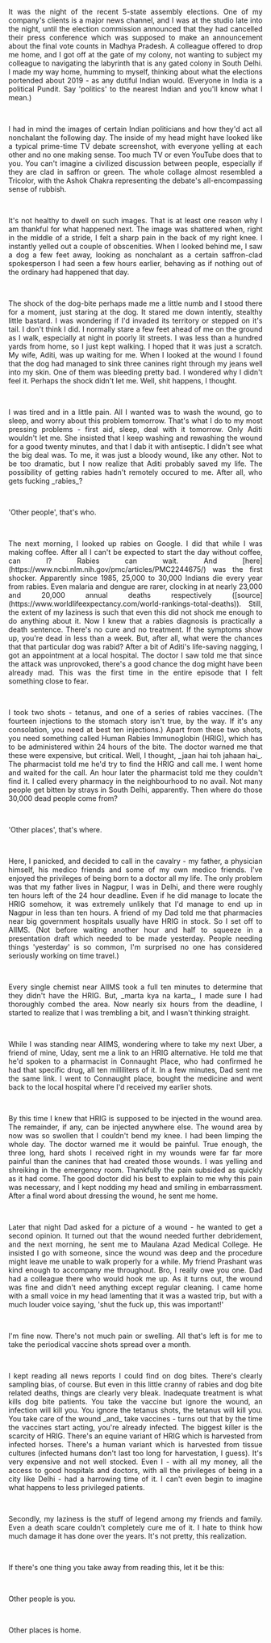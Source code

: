 <div style="text-align: justify">

<p>It was the night of the recent 5-state assembly elections. One of my company's
clients is a major news channel, and I was at the studio late into the night,
until the election commission announced that they had cancelled their press
conference which was supposed to make an announcement about the final vote
counts in Madhya Pradesh. A colleague offered to drop me home, and I got off at
the gate of my colony, not wanting to subject my colleague to navigating the
labyrinth that is any gated colony in South Delhi. I made my way home, humming
to myself, thinking about what the elections portended about 2019 - as any
dutiful Indian would. (Everyone in India is a political Pundit. Say 'politics'
to the nearest Indian and you'll know what I mean.)</p>
<br>
<p>I had in mind the images of certain Indian politicians and how they'd act all
nonchalant the following day. The inside of my head might have looked like a
typical prime-time TV debate screenshot, with everyone yelling at each other
and no one making sense. Too much TV or even YouTube does that to you. You
can't imagine a civilized discussion between people, especially if they are
clad in saffron or green. The whole collage almost resembled a Tricolor, with
the Ashok Chakra representing the debate's all-encompassing sense of rubbish.</p>
<br>
<p>It's not healthy to dwell on such images. That is at least one reason why I am
thankful for what happened next. The image was shattered when, right in the middle of a stride, I felt a
sharp pain in the back of my right knee. I instantly yelled out a couple of
obscenities. When I looked behind me, I saw a dog a few feet away, looking as
nonchalant as a certain saffron-clad spokesperson I had seen a few hours
earlier, behaving as if nothing out of the ordinary had happened that day.</p>
<br>
<p>The shock of the dog-bite perhaps made me a little numb and I stood there
for a moment, just staring at the dog. It stared me down intently, stealthy
little bastard. I was wondering if I'd invaded its territory or stepped on it's
tail. I don't think I did. I normally stare a few feet ahead of me on the
ground as I walk, especially at night in poorly lit streets. I was less than a
hundred yards from home, so I just kept walking. I hoped that it was just a scratch.
My wife, Aditi, was up waiting for me.
When I looked at the wound I found that the dog had managed to sink three
canines right through my jeans well into my skin. One of them was bleeding
pretty bad. I wondered why I didn't feel it. Perhaps the shock didn't let me.
Well, shit happens, I thought.</p>
<br>
<p>I was tired and in a little pain. All I wanted was to wash the wound, go to
sleep, and worry about this problem tomorrow. That's what I do to my most
pressing problems - first aid, sleep, deal with it tomorrow. Only Aditi
wouldn't let me. She insisted that I keep washing and rewashing the wound for a
good twenty minutes, and that I dab it with antiseptic. I didn't see what the
big deal was. To me, it was just a bloody wound, like any other. Not to be too
dramatic, but I now realize that Aditi probably saved my life. The
possibility of getting rabies hadn't remotely occured to me. After all, who
gets fucking _rabies_?</p>
<br>
<p>'Other people', that's who.</p>
<br>
<p>The next morning, I looked up rabies on Google. I did that while I was making
coffee. After all I can't be expected to start the day without coffee, can I?
Rabies can wait. And [here](https://www.ncbi.nlm.nih.gov/pmc/articles/PMC2244675/)
was the first shocker. Apparently since 1985, 25,000 to 30,000 Indians die
every year from rabies. Even malaria and dengue are rarer, clocking in at
nearly 23,000 and 20,000 annual deaths respectively ([source](https://www.worldlifeexpectancy.com/world-rankings-total-deaths)).
Still, the extent of my laziness is such that even this did not shock me
enough to do anything about it. Now I knew that a rabies diagnosis is
practically a death sentence. There's no cure and no treatment. If the symptoms
show up, you're dead in less than a week. But, after all, what were the chances that that particular dog was rabid?
After a bit of Aditi's life-saving nagging, I got an appointment at a local hospital. The doctor I saw told me that since the attack was unprovoked, there's a good chance the dog might have been already mad. This was the first time in the entire episode that I felt something close to fear.</p>
<br>
<p>I took two shots - tetanus, and one of a series of rabies vaccines. (The
fourteen injections to the stomach story isn't true, by the way. If it's any
consolation, you need at best ten injections.) Apart from these two shots,
you need something called Human Rabies Immunoglobin (HRIG), which has to be administered within 24 hours of the bite. The doctor warned me that
these were expensive, but critical. Well, I thought, _jaan hai toh jahaan hai_.
The pharmacist told me he'd try to find the HRIG and call me. I went home and
waited for the call. An hour later the pharmacist told me they couldn't find
it. I called every pharmacy in the neighbourhood to no avail.
Not many people get bitten by strays in South Delhi, apparently. Then where do
those 30,000 dead people come from?</p>
<br>
<p>'Other places', that's where.</p>
<br>
<p>Here, I panicked, and decided to call in the cavalry - my father, a
physician himself, his medico friends and some of my own medico friends. I've
enjoyed the privileges of being born to a doctor all my life. The only problem
was that my father lives in Nagpur, I was in Delhi, and there were roughly ten
hours left of the 24 hour deadline. Even if he did manage to locate the HRIG
somehow, it was extremely unlikely that I'd manage to end up in Nagpur in less
than ten hours. A friend of my Dad told me that pharmacies near big government hospitals
usually have HRIG in stock. So I set off to AIIMS. (Not before waiting another
hour and half to squeeze in a presentation draft which needed to be made
yesterday. People needing things 'yesterday' is so common, I'm surprised no one
has considered seriously working on time travel.)</p>
<br>
<p>Every single chemist near AIIMS took a full ten minutes to determine that they
didn't have the HRIG. But, _marta kya na karta_, I made sure I had thoroughly
combed the area. Now nearly six hours from the deadline, I started to realize
that I was trembling a bit, and I wasn't thinking straight.</p>
<br>
<p>While I was standing near AIIMS, wondering where to take my next Uber, a friend
of mine, Uday, sent me a link to an HRIG alternative. He told me that he'd
spoken to a pharmacist in Connaught Place, who had confirmed he had that
specific drug, all ten milliliters of it. In a few minutes, Dad sent me
the same link. I went to Connaught place, bought the medicine and went back to the
local hospital where I'd received my earlier shots.</p>
<br>
<p>By this time I knew that HRIG is supposed to be injected in the wound area. The
remainder, if any, can be injected anywhere else. The wound area by now was so
swollen that I couldn't bend my knee. I had been limping the whole day. The
doctor warned me it would be painful. True enough, the three long, hard shots I
received right in my wounds were far far more painful than the canines that had
created those wounds. I was yelling and shreiking in the emergency room.
Thankfully the pain subsided as quickly as it had come. The good doctor did his
best to explain to me why this pain was necessary, and I kept nodding my head
and smiling in embarrassment. After a final word about dressing the wound, he
sent me home.</p>
<br>
<p>Later that night Dad asked for a picture of a wound - he wanted to get a second
opinion. It turned out that the wound needed further debridement, and the next
morning, he sent me to Maulana Azad Medical College. He insisted I go with someone, since the wound was deep and the procedure might leave me unable to walk properly for a while. My friend Prashant was kind enough to accompany me throughout. Bro, I really owe you one. Dad had a colleague there who
would hook me up. As it turns out, the wound was fine and didn't need
anything except regular cleaning. I came home with a small voice in my head
lamenting that it was a wasted trip, but with a much louder voice saying,
'shut the fuck up, this was important!'</p>
<br>
<p>I'm fine now. There's not much pain or swelling. All that's left is for me to
take the periodical vaccine shots spread over a month.</p>
<br>
<p>I kept reading all news reports I could find on dog bites. There's clearly
sampling bias, of course. But even in this little cranny of rabies and dog bite
related deaths, things are clearly very bleak. Inadequate treatment is what kills dog
bite patients. You take the vaccine but ignore the wound, an infection will
kill you. You ignore the tetanus shots, the tetanus will kill you. You take
care of the wound _and_ take vaccines - turns out that by the time the vaccines
start acting, you're already infected. The biggest killer is the scarcity of
HRIG. There's an equine variant of HRIG which is harvested from infected
horses. There's a human variant which is harvested from tissue cultures
(infected humans don't last too long for harvestation, I guess). It's very
expensive and not well stocked. Even I - with all my money, all the access to
good hospitals and doctors, with all the privileges of being in a city like
Delhi - had a harrowing time of it. I can't even begin to imagine what happens
to less privileged patients.</p>
<br>
<p>Secondly, my laziness is the stuff of legend among my friends and family. Even
a death scare couldn't completely cure me of it. I hate to think how much
damage it has done over the years. It's not pretty, this realization.</p>
<br>
<p>If there's one thing you take away from reading this, let it be this:</p>
<br>
<p>Other people is you.</p>
<br>
<p>Other places is home.
</div>
